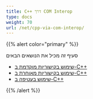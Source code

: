 ```yaml
---
title: C++ דרך COM Interop
type: docs
weight: 70
url: /net/cpp-via-com-interop/
---
```


{{% alert color="primary" %}}

סעיף זה מכיל את הנושאים הבאים

- [שימוש בקישוריות מוקדמת ב-C++](/pdf/net/using-early-binding-in-cpp/)
- [שימוש בקישוריות מאוחרת ב-C++](/pdf/net/using-late-binding-in-cpp/)
- [שימוש בעטיפה ב-C++](/pdf/net/using-wrapper-in-cpp/)

{{% /alert %}}
